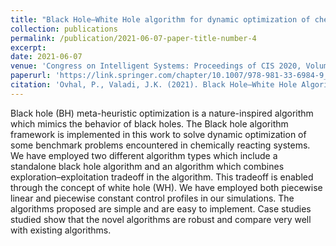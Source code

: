 ```yaml
---
title: "Black Hole—White Hole algorithm for dynamic optimization of chemically reacting systems"
collection: publications
permalink: /publication/2021-06-07-paper-title-number-4
excerpt: 
date: 2021-06-07
venue: 'Congress on Intelligent Systems: Proceedings of CIS 2020, Volume 2'
paperurl: 'https://link.springer.com/chapter/10.1007/978-981-33-6984-9_43'
citation: 'Ovhal, P., Valadi, J.K. (2021). Black Hole—White Hole Algorithm for Dynamic Optimization of Chemically Reacting Systems. In: Sharma, H., Saraswat, M., Yadav, A., Kim, J.H., Bansal, J.C. (eds) Congress on Intelligent Systems. CIS 2020. Advances in Intelligent Systems and Computing, vol 1335. Springer, Singapore. https://doi.org/10.1007/978-981-33-6984-9_43'
---
```

Black hole (BH) meta-heuristic optimization is a nature-inspired algorithm which mimics the behavior of black holes. The Black hole algorithm framework is implemented in this work to solve dynamic optimization of some benchmark problems encountered in chemically reacting systems. We have employed two different algorithm types which include a standalone black hole algorithm and an algorithm which combines exploration–exploitation tradeoff in the algorithm. This tradeoff is enabled through the concept of white hole (WH). We have employed both piecewise linear and piecewise constant control profiles in our simulations. The algorithms proposed are simple and are easy to implement. Case studies studied show that the novel algorithms are robust and compare very well with existing algorithms.